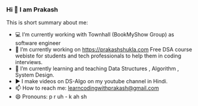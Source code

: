 ### Hi 👋 I am Prakash

This is short summary about me:

- 💻  I’m currently working with Townhall (BookMyShow Group) as software engineer
- 🔭  I’m currently working on https://prakashshukla.com Free DSA course webiste for students and tech professionals to help them in coding interviews.
- 🌱  I’m currently learning and teaching Data Structures , Algorithm , System Design.
-  ▶️  I make videos on DS-Algo on my youtube channel in Hindi.
- 📫  How to reach me: learncodingwithprakash@gmail.com
- 😄  Pronouns: p r uh - k ah sh
 
